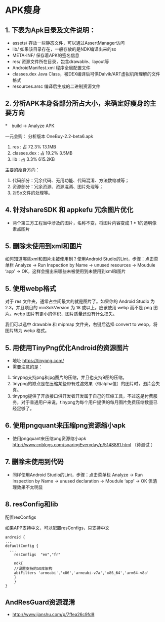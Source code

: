 # APK瘦身
## 1. 下表为Apk目录及文件说明：
* assets/	存放一些静态文件，可以通过AssertManager访问
* lib/	如果该目录存在，一般存放的是NDK编译出来的so
* META-INF/	保存着APK的签名信息
* res/	资源文件所在目录，包含drawable、layout等
* AndroidManifest.xml	程序全局配置文件
* classes.dex	Java Class，被DEX编译后可供Dalvik/ART虚拟机所理解的文件格式
* resources.arsc	编译后生成的二进制资源文件

## 2. 分析APK本身各部分所占大小，来确定好瘦身的主要方向
*　build -> Analyze APK 

一元会购： 分析版本 OneBuy-2.2-beta6.apk
1. res : 占 72.3% 13.1MB
2. classes.dex : 占 19.2% 3.5MB 
3. lib : 占 3.3% 615.2KB

主要的瘦身方向： 
1. 代码部分：冗余代码、无用功能、代码混淆、方法数缩减等；
2. 资源部分：冗余资源、资源混淆、图片处理等；
3. 对So文件的处理等。








## 4. 针对shareSDK 和 appkefu 冗余图片优化
* 两个第三方工程当中涉及的图片，名称不变，将图片内容变成 1 * 1的透明像素点图片

## 5. 删除未使用到xml和图片
如何知道哪些xml和图片未被使用到？使用Android Studio的Lint，步骤：点击菜单栏 Analyze -> Run Inspection by Name -> unused resources -> Moudule ‘app’ -> OK，这样会搜出来哪些未被使用到未使用到xml和图片

## 5. 使用webp格式
对于 res 文件夹，通常占空间最大的就是图片了。如果你的 Android Studio 为 2.3，并且项目的 minSdkVersion 为 18 或以上，应该使用 webp 而不是 png 图片。webp 图片有更小的体积，图片质量还没有什么损失。

我们可以选中 drawable 和 mipmap 文件夹，右键后选择 convert to webp，将图片转为 webp 格式。



## 5. 用使用TinyPng优化Android的资源图片
* 地址 https://tinypng.com/
* 需要注意的是：
1. tinypng支持png和jpg图片的压缩，并且也支持9图的压缩。
2. tinypng的缺点是在压缩某些带有过渡效果（带alpha值）的图片时，图片会失真。
3. tinypng提供了开放接口供开发者开发属于自己的压缩工具，不过这是付费服务，对于普通用户来说，tinypng为每个用户提供的每月图片免费压缩数量已经足够了。

## 6. 使用pngquant来压缩png资源缩小apk
* 使用pngquant来压缩png资源缩小apk http://www.cnblogs.com/soaringEveryday/p/5148881.html  （待测试 ）












## 7. 删除未使用到代码

* 同样使用Android Studio的Lint，步骤：点击菜单栏 Analyze -> Run Inspection by Name -> unused declaration -> Moudule ‘app’ -> OK
但清理效果不太明显










## 8. resConfig和lib
配置resConfigs

如果APP支持中文，可以配置resConfigs，只支持中文

	android {
  	...
    defaultConfig {
      ...
        resConfigs  "en","fr"

        ndk{
        //设置支持的SO库架构
        abiFilters 'armeabi','x86','armeabi-v7a','x86_64','arm64-v8a'
        }
    	}
    }







## AndResGuard资源混淆
* http://www.jianshu.com/p/7ffea26c9fd8














